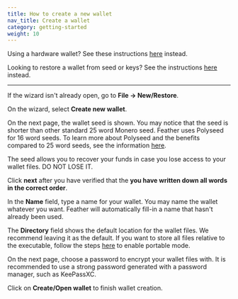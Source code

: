 ```yaml
---
title: How to create a new wallet
nav_title: Create a wallet
category: getting-started
weight: 10
---
```


Using a hardware wallet? See these instructions [here](create-wallet-hardware-device) instead.

Looking to restore a wallet from seed or keys? See the instructions [here](restore-from-seed) instead.

---

If the wizard isn't already open, go to **File → New/Restore**.

On the wizard, select **Create new wallet**.

On the next page, the wallet seed is shown. You may notice that the seed is shorter than other standard 25 word Monero seed. Feather uses Polyseed for 16 word seeds. To learn more about Polyseed and the benefits compared to 25 word seeds, see the information [here](seed-scheme).

The seed allows you to recover your funds in case you lose access to your wallet files. DO NOT LOSE IT.

Click **next** after you have verified that the **you have written down all words in the correct order**.

In the **Name** field, type a name for your wallet. You may name the wallet whatever you want. Feather will automatically fill-in a name that hasn't already been used.

The **Directory** field shows the default location for the wallet files. We recommend leaving it as the default. If you want to store all files relative to the executable, follow the steps [here](portable-mode) to enable portable mode.

On the next page, choose a password to encrypt your wallet files with. It is recommended to use a strong password generated with a password manager, such as KeePassXC.

Click on **Create/Open wallet** to finish wallet creation.

